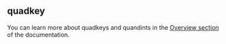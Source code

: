## quadkey

<div class="badges"><div class="core"></div></div>

You can learn more about quadkeys and quandints in the [Overview section](/spatial-extension-rs/overview/spatial-indexes/#quadkey) of the documentation.

